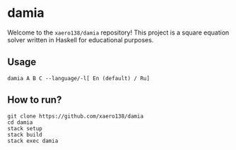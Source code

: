 # damia

Welcome to the ```xaero138/damia``` repository! This project is a square equation solver written in Haskell for educational purposes.

## Usage
```
damia A B C --language/-l[ En (default) / Ru]
```

## How to run?

```
git clone https://github.com/xaero138/damia
cd damia
stack setup
stack build
stack exec damia
```

